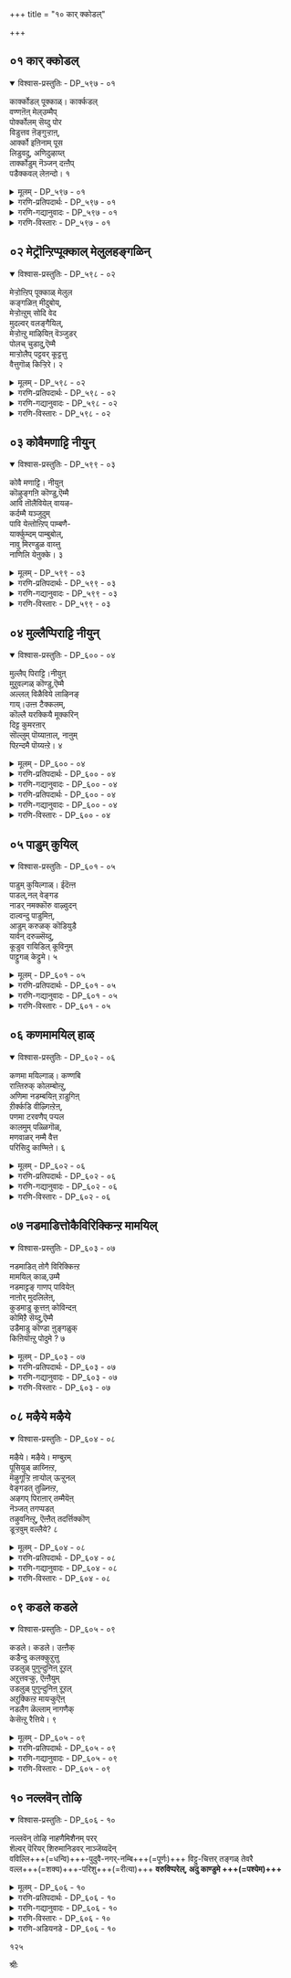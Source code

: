 +++
title = "१० कार् क्कोडल्"

+++


## ०१ कार् क्कोडल्

<details open><summary>विश्वास-प्रस्तुतिः - DP_५९७ - ०१</summary>

कार्क्कोडल् पूक्काळ्। कार्क्कडल्  
वण्णऩॆऩ् मेल्उम्मैप्  
पोर्क्कोलम् सॆय्दु पोर  
विडुत्तव ऩॆङ्गुऱ्ऱाऩ्,  
आर्क्को इऩिनाम् पूस  
लिडुवदु, अणिदुऴाय्त्  
तार्क्कोडुम् नॆञ्जन् दऩ्ऩैप्  
पडैक्कवल् लेऩन्दो। १
</details>

<details><summary>मूलम् - DP_५९७ - ०१</summary>

कार्क्कोडल् पूक्काळ्। कार्क्कडल्  
वण्णऩॆऩ् मेल्उम्मैप्  
पोर्क्कोलम् सॆय्दु पोर  
विडुत्तव ऩॆङ्गुऱ्ऱाऩ्,  
आर्क्को इऩिनाम् पूस  
लिडुवदु, अणिदुऴाय्त्  
तार्क्कोडुम् नॆञ्जन् दऩ्ऩैप्  
पडैक्कवल् लेऩन्दो। १
</details>

<details><summary>गरणि-प्रतिपदार्थः - DP_५९७ - ०१</summary>

कार्=करिय, कोडल् पूक्काळ्=कार्तीक पुष्पगळे, उम्मै=निम्मन्नु, पोर्=युद्धद, कोळम् शॆय्दु=अलङ्कार माडि, ऎम् मेल्=नन्न मेलॆ, पोर=होराडलु, विडुत्तवन्=बिट्टवनु, कार्=मळॆगालद, कडल्=कडलिन, वण्णन्=बण्णदवनु, ऎङ्गुट्रान्=ऎल्लिद्दानॆ? इनि=इन्नु, नाम्=नानु, आर् क्कू=यारल्लि, ओलि=गद्दल माडि, पूशल् इडुवदु=मॊरॆयिडुवुदु अणि=सुन्दरवाद, तुऴाय्=तुलसिय, तार् क्कू=मॊलॆगागि, ओडुम्=ओडुव, नॆञ्जम् तन्नै=मनस्सन्नु, पडैक्क=पडॆय, वल्लेन्=बल्लवळागिद्देनॆ, अन्दो=अय्यो.
</details>

<details><summary>गरणि-गद्यानुवादः - DP_५९७ - ०१</summary>

करिय कार्तीक पुष्पगळे, निम्मन्नु होराडलु अलङ्करिसि, नन्न मेलॆ होराडलॆन्दु बिट्टवनाद कडलवण्णनु ऎल्लिद्दानॆ? इन्नु नानु यारल्लि गद्दल माडि मॊरॆयिडुवुदु? सुन्दरवाद तुलसीहारक्कागि ओडुव मनस्सन्नु पडॆदवळागिरुवॆनल्ला, अय्यो\!\(१\)
</details>

<details><summary>गरणि-विस्तारः - DP_५९७ - ०१</summary>

गोदादेवि हेळुत्ताळॆ- कार्तीकपुष्पगळे, निम्मदु ऎष्टु सुन्दरवाद अलङ्कार\! निम्मन्नु नोडिद कूडले भगवन्तन नॆनपु बरुत्तदॆ. अवन दिव्यदेहकान्तियन्नू, विस्मयकारक सामर्थ्यवन्नू नीवु नॆनपु माडुत्तीरि. तन्न बण्णवन्नेनिमगॆ कॊट्टु, इष्टु सुन्दरवागि निम्मन्नु शृङ्गरिसि नन्न बळिगॆ अवनु कळुहिसिकॊट्टिरुव उद्देशवादरू एनिरबहुदु? नीवु ननगॆ ऎदुरुपक्षवागि निल्लबेकॆन्दू, नन्न मनस्सन्नु कलकबेकॆन्दू, नन्न सङ्कटवन्नु हॆच्चिसबेकॆन्दू अवनु हीगॆ माडिरबहुदल्लवे? नन्न मनस्सादरो भगवन्तनु धरिसिरुव दिव्यतुलसीहारक्कागि कातरगॊण्डिदॆ. अदक्कागिये मनस्सु अदे ध्यानदल्लिदॆ. अत्त कडॆये ओडुत्तदॆयल्ला\! अदरल्लिये नॆट्टुहोगिदॆयल्ल\! बेरॆ कडॆगॆ अदन्नु तिरुगिसुवुदक्कॆ आगुवुदिल्लवल्ल\! नानु यारन्नु नॆच्चिकॊण्डिद्देनो, यार आदराश्रयवन्नु कोरि अदक्कागि तवकपडुत्तिद्देनो, अवने नन्न मेलॆ हगॆतन तोरिसलु मॊदलु माडिदरॆ, नन्न गोळाटवन्नु बेरॆ यराल्लि हेळिकॊळ्ळलि? ऎल्लिगॆ होगि यार बळि मॊरॆयिडलि? यारु ई दुर्गतियिन्द नन्नन्नु पारुमाडुववरु?

११४

गोदादेवि भगवन्तनिगागि कॊरगुत्तिरुव विरहि. मळॆगालदल्लि यथेच्छवागि काणिसिकॊळ्ळुव कार्तीकपुष्पगळु अवळ कॊरगन्नु हॆच्चिसुत्तवॆ. उम्मळिसिद सङ्कटदिन्द, अवुगळन्ने सम्बोधिसि हेळुत्ताळॆ.

ऎल्लरिगू ऎल्ल कालक्कू ऎल्ल विषयगळल्लू भगवन्तने सदाश्रय. अवने प्रापक. अवने रक्षक. अवनल्लिये दृढवागि मनस्सन्नु नॆलॆगॊळिसि, अवनन्ने शरणुहोगबेकु.
</details>

## ०२ मेट्रॊन्ऱिप्पूक्काल् मेलुलहङ्गळिन्

<details open><summary>विश्वास-प्रस्तुतिः - DP_५९८ - ०२</summary>

मेऱ्ऱोऩ्ऱिप् पूक्काळ् मेलुल  
कङ्गळिऩ् मीदुबोय्,  
मेऱ्ऱोऩ्ऱुम् सोदि वेद  
मुदल्वर् वलङ्गैयिल्,  
मेऱ्ऱोऩ्ऱु माऴियिऩ् वॆञ्जुडर्  
पोलच् चुडादु,ऎम्मै  
माऱ्ऱोलैप् पट्टवर् कूट्टत्तु  
वैत्तुगॊळ् किऱ्ऱिरे। २
</details>

<details><summary>मूलम् - DP_५९८ - ०२</summary>

मेऱ्ऱोऩ्ऱिप् पूक्काळ् मेलुल  
कङ्गळिऩ् मीदुबोय्,  
मेऱ्ऱोऩ्ऱुम् सोदि वेद  
मुदल्वर् वलङ्गैयिल्,  
मेऱ्ऱोऩ्ऱु माऴियिऩ् वॆञ्जुडर्  
पोलच् चुडादु,ऎम्मै  
माऱ्ऱोलैप् पट्टवर् कूट्टत्तु  
वैत्तुगॊळ् किऱ्ऱिरे। २
</details>

<details><summary>गरणि-प्रतिपदार्थः - DP_५९८ - ०२</summary>

मेल्=मेलॆ, तोन्ऱि=काणिसुत्तिरुव\(बॆळॆदिरुव\), पूक्काळ्=हूगळे, मेल् उलहङ्गळिन्=मेलण लोकगळिगिन्तलू, मीदु=मेलक्कॆ, पोय्=होगि, मेल्=मेलॆ, तोन्ऱुम्=काणिसुव, शोदि=ज्यीतिस्वरूपनाद, वेदमुदल् वर्=वेदक्कॆ मूल कारणनाद, परमपुरुषन, वलङ्गैयिन्=बलगैय, मेल्=मेलुगडॆ, तोन्ऱुम्=तोरुव, आऴियिन्=चक्रायुधद, वॆम्=तीक्ष्णवाद, शुडर्=ज्वालॆ, पोल्=हागॆ, शुडादु=सुडुवुदिल्ल, ऎम्मै=नन्नन्नु, माट्रु=मार्पिन, ओलै=पुस्तकदल्लि, पट्टवर्=बरॆयल्पट्टवर, कूटत्तु=कूटदल्लि, वैत्तुक्कॊळ् हिट्रिरे=सेरिसिकॊळ्ळबल्लिरो?
</details>

<details><summary>गरणि-गद्यानुवादः - DP_५९८ - ०२</summary>

मेलॆ काणिसुत्तिरुव\(बॆळॆदिरुव\)हूगळे, मेलण लोकगळिगिन्तलू मेलक्कॆ होगि, मेलॆ काणिसुव ज्योतिस्वरूपनाद वेदक्कॆ मूलकारणनाद परमपुरुषन बलगै मेलॆतोरुव चक्रायुधद तीक्ष्णवाद ज्वालॆय हागॆ सुडुवुदिल्ल. नन्नन्नु मार्पिन पुस्तकदल्लि बरॆयल्पट्टवर कूटदल्लि सेरिसिकॊळ्ळबल्लिरो?\(२\)
</details>

<details><summary>गरणि-विस्तारः - DP_५९८ - ०२</summary>

तिरुमालिरुञ्जोलै पर्वतदल्लि कार्तीकपुष्पगळु ऎल्लॆल्लू बॆळॆदु हरडिकॊण्डिवॆ. अवु बॆट्टद तुदियल्लू, शिखरदल्लू बॆळॆदिवॆ. भगवन्तन सन्निधियन्नु सेरलु, भगवन्तन सेवॆ माडलु योग्यवागिवॆ. आद्दरिन्द, गोदादेवि आ हूगळन्नु कुरितु हेळुत्ताळॆ- अवन्ने मेलॆ काणिसुत्तिरुव\(बॆळॆदिरुव\)हूगळे”ऎन्दु अवळु सम्बोधिसुवुदु.

आ हूगळिगॆ गोदादेवि बहळ श्रेष्ठवाद कॆलसवॊन्दन्नु कॊडुत्तिद्दाळॆ. अवु ईग मेलण ऎल्ल लोकगळन्नू दाटि होगबेकु. अदक्किन्तलू मेलॆ परमपदविदॆ. अल्लि ज्योतिस्वरूपनागि, वेदगळिगॆल्ला मूलवस्तुवागि परमपुरुषनिद्दानॆ. अवन बलगैयल्लि तीक्ष्णवाद बॆङ्किय किडिगळन्नु कारुव ज्योतिर्मयवाद चक्रायुधविदॆ. आदरॆ, आ परमपददल्लि ऎल्ल रीतियल्लियू तम्पागि हितवागि आनन्दमयवागिदॆ. परमपददल्लि जनन

११५

मरणगळ पुनरावर्तियन्नु दाटिरुववर हॆसरुगळन्नु गुरुतिसिरुव पुस्तकविदॆ. यार हॆसरु अदरल्लि बरॆयलागुवुदो अवरु नित्यमुक्तर कूटवन्नु सेरिकॊळ्ळुत्तारॆ. गोदादेवि हूगळन्नु केळिकॊळ्ळुत्ताळॆ. “नन्नन्नू नित्यमुक्तर कूटदल्लि सेरिसिकॊळ्ळुवन्तॆ माडबल्लिरा?

इदुवरॆगॆ गोदादेवि बेडिकॊळ्ळुत्तिद्दद्दु-“स्वामियन्नु नन्न बळिगॆ बरहेळु”, “स्वामिगॆ नन्न मनोगतवन्नु तिळिसु”, “स्वामिगॆ ननगागिरुव दैहिक मत्तु मानसिक अनानुकूलगळन्नु तिळिसु”, “स्वामिगॆ नन्न सङ्कटवन्नु तिळिसु”, ऎन्दु मुन्तागि. भगवन्त बरलिल्ल. अवनु कनसिनल्लि तन्न बळिगॆ बन्दु तन्नन्नु मदुवॆयादद्दु मात्रवे. अवळ मिक्क बेडिकॆगळॆल्ल एनादवो\! गोदादेविय व्यथॆ कडमॆयागलिल्ल. कडॆगॆ, बेसरगॊण्डु अवळु ईग हेळुत्ताळॆ- भगवन्त नन्न सङ्कटवन्नु होगलाडिसुवनो काणॆ. हूगळे ननगॆ पुनर्जन्मविल्लदन्तागि, परमपददल्लि नानु नित्यमुक्तर कूटदल्लि सेरुवन्तादरॆ साकु. इष्टु कॆलसवन्नादरू माडबल्लिरा?
</details>

## ०३ कोवैमणाट्टि नीयुन्

<details open><summary>विश्वास-प्रस्तुतिः - DP_५९९ - ०३</summary>

कोवै मणाट्टि। नीयुऩ्  
कॊऴुङ्गऩि कॊण्डु,ऎम्मै  
आवि तॊलैवियेल् वायऴ-  
कर्दम्मै यञ्जुदुम्  
पावि येऩ्तोऩ्ऱिप् पाम्बणै-  
यार्क्कुम्दम् पाम्बुबोल्,  
नावु मिरण्डुळ वाय्त्तु  
नाणिलि येऩुक्के। ३
</details>

<details><summary>मूलम् - DP_५९९ - ०३</summary>

कोवै मणाट्टि। नीयुऩ्  
कॊऴुङ्गऩि कॊण्डु,ऎम्मै  
आवि तॊलैवियेल् वायऴ-  
कर्दम्मै यञ्जुदुम्  
पावि येऩ्तोऩ्ऱिप् पाम्बणै-  
यार्क्कुम्दम् पाम्बुबोल्,  
नावु मिरण्डुळ वाय्त्तु  
नाणिलि येऩुक्के। ३
</details>

<details><summary>गरणि-प्रतिपदार्थः - DP_५९९ - ०३</summary>

कोवै=तॊण्डे बळ्ळिये, मणाट्टि=अम्मा, नी=नीनु, उन्=निन्न,कॊऱु=बलित\(रसभरितवाद\) कनि=हण्णन्नु, कॊण्डु=पडॆदु, ऎम्मै=नन्न, आवि=प्राणवन्नु, तॊलैवियेल्= तॊलगिसबेड, वाय्=\(आकर्षकवाद\)अधरवन्नुळ्ळ, अऴहर् तम्मै=स्वामि अऴहर्,\(सुन्दरबाहुस्वामि\) विषयदल्लि, अञ्जुदुम्=अञ्जुत्तेनॆ, पावियेन्=पापियाद नानु, तोण्ऱि=हुट्टिद बळिक, पाम्बु=शेषनन्नु, अणैयार् क्कू=हासुगॆयागि उळ्ळवरिगॆ, तम्=तम्म, पाम्बुपोल्=हाविन हागॆये, नावुम्=नालगॆगळु, इरण्डु=ऎरडु, उळ आय् त्तु=उण्टागिदॆ, नाणिलियेनुक्के=लज्जॆयिल्लदवळाद नन्न विषयदल्लिये, हागॆ.
</details>

<details><summary>गरणि-गद्यानुवादः - DP_५९९ - ०३</summary>

तॊण्डे बळ्ळिये, अम्मा, नीनु निन्न बलित\(रसभरितवाद\) हण्णन्नु पडॆदु\(धरिसि\), नन्न प्राणवन्नु तॊलगिसबेड. \(आकर्षकवाद\) अधरवन्नुळ्ळ स्वामि अऴहर् विषयदल्लि अञ्जुत्तेनॆ. पापियाद नानु हुट्टिद बळिक, शेषनन्नु हासुगॆयागि उळ्ळवरिगॆ तम्म हाविन हागॆये नालिगॆगळु ऎरडु उण्टागिवॆ. लज्जॆयिल्लदवळाद नन्न विषयदल्लिये हागॆ.\(३\)
</details>

<details><summary>गरणि-विस्तारः - DP_५९९ - ०३</summary>

११६

तिरुमालिरुञ्जोळै बॆट्टद मेलॆ तॊण्डॆ हण्णिन बळ्ळियॊन्दु गोदादेविय कण्णिगॆ बीळुत्तदॆ. अदर तुम्ब तॊण्डॆहण्णुगळु जिगियुत्तिदॆ. तॊण्डॆय हण्णु स्वामि सुन्दरन आकर्षकवाद चॆन्दुटिय नॆनपन्नु तरुत्तदॆ. अवळ मनस्सु नोयुत्तदॆ. भगवन्तन चॆन्दुटियन्नु सवियुव भाग्य तनगॆ ऒदगि बरलिल्लवल्ला ऎनिसुत्तदॆ. कूडले, आ तॊण्डॆ बळ्ळियन्नु कुरितु हेळुत्ताळॆ-”निन्न रसतुम्बिरुव बलित हण्णुगळन्नु नन्न कण्ण मुन्दॆ प्रदर्शन माडुत्ता नन्न जीववन्नु हिण्डबेड. स्वामि सुन्दरनल्लि ननगॆ अञ्जिकॆ बन्दिदॆ. अवनल्लिद्द नम्बिकॆ कडमॆयागिदॆ. अवनु अनादिकालदिन्दलू सत्यपराक्रम. अवनिगॆ ऒन्दुमातु, ऒन्दु बाण”ऎम्बुदित्तु. ई सद्गुणद बगॆगॆ याव अनुमानक्कू ऎडॆयिरलिल्ल. आदरॆ, पापिष्ठळाद नानु हुट्टिद बळिकॆ, स्वामियु तन्न “ऒन्दु नालगॆ, ऒन्दु मातु”ऎम्बुदन्ने मरॆतुबिट्ट हागिदॆ. भगवन्तनु शेषनन्नु तन्न हासुगॆयागि माडिकॊण्डिद्दानल्लवे? आ शेषनिगॆ ऎरडु नालगॆगळिवॆ. अवन निकट सम्बन्धदिन्द भगवन्तनू ईग ऎरडु नालगॆयवनागिद्दानॆ. अवनु हेळुवुदॊन्दारॆ, माडुवुदु मत्तॊन्दु. अदक्कॆ उदाहरणॆ नाने. नन्न विषयदल्ले अवनु हागॆ नडॆदुकॊण्डिद्दानॆ. कॊट्ट वचनवन्नु अवनु पालिसलिल्ल.

नन्न ईगिन परिस्थितियन्नु हेळुत्तेनॆ- याव ऎळॆ वयस्सिन कन्यॆयादरू “ननगॆ इन्थवने गण्डनागबेकु”, ऎन्दु हेळिकॊण्डद्दु ऎल्लियादरू उण्टे? “नन्न गण्डनागुववनिगॆ नन्न ई मातुगळन्नु तिळिसु, नन्न मनस्सन्नु तिळिसु, नन्न सङ्कटवन्नु तिळिसु, नन्न प्रेमवन्नु विवरिसु” ऎन्दु हेळिकळुहिसिद्दु उण्टे? नानादरो, ननगॆ यावयाव रीतियल्लि विरहद अनुभवगळादवु, अनुरागद कातरगळु हेगॆ हेगॆ मनस्सन्नु हिण्डिदवु, ऎन्दु मॊदलागि प्रकृतियल्लि कण्डुबरुव ऒन्दॊन्दु सुन्दरवाद वस्तुविनल्लू हेळिकॊण्डॆ. भगवन्तने ननगॆ पतियागबेकॆन्दु पट्टुहिडिदॆ. अवन नॆनपन्नु तरुव वस्तुगळन्नॆल्ला कण्डु करुबिदॆ. मननॊन्दॆ. गोळाडिदॆ. भगवन्तने ननगॆ अभय नीडिद्द. ईगेनागिदॆ कण्डिरा? नानु लज्जॆयिल्लदवळागि उळियबेकायितल्ल\! नन्न दुरदृष्टवन्नु एनॆन्नोण\!
</details>

## ०४ मुल्लैप्पिराट्टि नीयुन्

<details open><summary>विश्वास-प्रस्तुतिः - DP_६०० - ०४</summary>

मुल्लैप् पिराट्टि।नीयुऩ्  
मुऱुवल्गळ् कॊण्डु,ऎम्मै  
अल्लल् विळैविये लाऴिनङ्  
गाय्।उऩ्ऩ टैक्कलम्,  
कॊल्लै यरक्कियै मूक्करिन्  
दिट्ट कुमरऩार्  
सॊल्लुम् पॊय्याऩाल्, नाऩुम्  
पिऱन्दमै पॊय्यऩ्ऱे। ४
</details>

<details><summary>मूलम् - DP_६०० - ०४</summary>

मुल्लैप् पिराट्टि।नीयुऩ्  
मुऱुवल्गळ् कॊण्डु,ऎम्मै  
अल्लल् विळैविये लाऴिनङ्  
गाय्।उऩ्ऩ टैक्कलम्,  
कॊल्लै यरक्कियै मूक्करिन्  
दिट्ट कुमरऩार्  
सॊल्लुम् पॊय्याऩाल्, नाऩुम्  
पिऱन्दमै पॊय्यऩ्ऱे। ४
</details>

<details><summary>गरणि-प्रतिपदार्थः - DP_६०० - ०४</summary>

मुल्लैप्पिराट्टि=तायि मल्लिगॆये, नी=नीनु, उन्=निन्न, मुऱुवल् हाळ्=मन्दहासवन्नु, कॊण्डु=प्रकटपडिसि, ऎम्मै=नन्नन्नु, अल्लल्=सङ्कटदल्लि
</details>

<details><summary>गरणि-गद्यानुवादः - DP_६०० - ०४</summary>

११७
</details>

<details><summary>गरणि-प्रतिपदार्थः - DP_६०० - ०४</summary>

विळैवियेल्=बीळिसबेड, आऴि=गम्भीरवाद\(गुणवन्नुळ्ळ\), नङ्गाय्=सद्गुणपूर्णळे, उन्नै=निनगॆ, अडैक्कलम्=शरणागिद्देनॆ, कॊल्लै=दुष्टळाद, अरक्कियै=रक्कसिय, मूक्कू=मूगन्नु, अरिन्दिट्ट=कत्तरिसि हाकिद, कुमरनार्=राजकुमारन, शॊल्लुम्=मातू सह, पॊय्=सुळ्ळु, आनाल्=आदरॆ, नानुम्=नानू सह, पिऱन्दमै=हुट्टिरुवुदु, पॊय्=सुळ्ळु, अन्ऱे=अल्लवे?
</details>

<details><summary>गरणि-गद्यानुवादः - DP_६०० - ०४</summary>

तायि, मल्लिगॆये नीनु निन्न मन्दहासवन्नु प्रकटपडिसि नन्नन्नु सङ्कटदल्लि बीळिसबेड. गम्भीरवन्नुळ्ळ सद्गुणपूर्णळे, निनगॆ शरणागिद्देनॆ. दुष्टराक्षसिय मूगन्नु तुण्डरिसिद राजकुमारन मातू सह सुळ्ळादरॆ, नानु हुट्टिरुवुदू सुळ्ळल्लवे?\(४\)
</details>

<details><summary>गरणि-विस्तारः - DP_६०० - ०४</summary>

हिन्दिन पाशुरदल्लि तॊण्डॆबळ्ळियू तॊण्डॆ हण्णू गोदादेविगॆ भगवन्तन सुन्दरवाद तुटिगळन्नु नॆनपिगॆ तन्दवु. अवळन्नु सङ्कटक्कॆ ईडु माडिदवु. ईग, मल्लिगॆ बळ्ळियू मल्लिगॆ मॊग्गू आ कॆलस माडुत्तिवॆ.

तिरुमालिरुञ्जोलै बॆट्टदल्लि गोदादेवि मल्लिगॆ बळ्ळियन्नु कण्डळु. अदरल्लि सुन्दरवाद दुण्डुमॊग्गुगळु हेरळवागिबिट्टिद्दवु. मॊग्गुगळु अरळुवुदन्नु नोडिदाग, भगवन्तन दिव्याकर्षकवाद मन्दहासवन्नु अवु अवळ नॆनपिगॆ तन्दवु. मननॊन्दळु. आद्दरिन्द, मल्लिगॆबळ्ळियन्ने कुरितु अवळु हेळुत्ताळॆ- मल्लिगॆ बळ्ळिये, नीनु निन्न मॊग्गुगळन्नु अरळिसुव क्रियॆयिन्द, ऎन्दरॆ अवुगळ मन्दहासदिन्द नन्नन्नु कडुदुःखक्कॆ ईडुमाडबेड. नीनु गम्भीरस्वभावदवळु. सद्गुणपूर्णळु. भगवन्तन ऒन्दु रूपवे नीनु. निनगॆ नानु शरणुबन्दिद्देनॆ. नन्नन्नु कैबिडबेड. कापाडु.

हिन्दॆ, भगवन्तनु रामावतारवन्नु तळॆदाग, तानु आडिद मातिगॆ तप्पदॆ, सत्यवन्ने तन्न पराक्रमवॆन्दु, नडॆदु तोरिसिद. “यारे आगलि, अवनु नन्न कडुशत्रुवे आगिद्दरू सह, अवनु नन्न बळिगॆ बन्दु “शरणागिद्देनॆ, कापाडु”ऎन्दरॆ साकु; अवनन्नु रक्षिसुत्तेनॆ”ऎन्दु मातुकॊट्टिद्द. हागॆये तप्पदॆ नडॆदुकॊण्ड. मोसमाडलु बन्द दुष्टराक्षसि शूर्पनखियन्नू सह अवनु कॊल्ललिल्ल. अवळ मूगन्नु कॊय्दु, ओडिसिबिट्ट. अन्थ करुणाळुवाद सत्यसन्धनाद स्वामि अवनु\! अवने सुळ्ळाडिदरॆ हेगॆ? नानु हुट्टिरुवुदु ऎष्टु निजवो, अष्टे निज ननगॆ भगवन्त अभयप्रदान माडिरुवुदू. अवन मातु ईग सुळ्ळादरॆ नानु हुट्टिरुवुदू सुळ्ळु अल्लवे? ऎरडू असङ्गतवल्लवे?

११८
</details>

## ०५ पाडुम् कुयिल्

<details open><summary>विश्वास-प्रस्तुतिः - DP_६०१ - ०५</summary>

पाडुम् कुयिल्गाळ्। ईदॆऩ्ऩ  
पाडल्,नल् वेङ्गड  
नाडर् नमक्कॊरु वाऴ्वुदन्  
दाल्वन्दु पाडुमिऩ्,  
आडुम् करुळक् कॊडियुडै  
यार्वन् दरुळ्सॆय्दु,  
कूडुव रायिडिल् कूविनुम्  
पाट्टुगळ् केट्टुमे। ५
</details>

<details><summary>मूलम् - DP_६०१ - ०५</summary>

पाडुम् कुयिल्गाळ्। ईदॆऩ्ऩ  
पाडल्,नल् वेङ्गड  
नाडर् नमक्कॊरु वाऴ्वुदन्  
दाल्वन्दु पाडुमिऩ्,  
आडुम् करुळक् कॊडियुडै  
यार्वन् दरुळ्सॆय्दु,  
कूडुव रायिडिल् कूविनुम्  
पाट्टुगळ् केट्टुमे। ५
</details>

<details><summary>गरणि-प्रतिपदार्थः - DP_६०१ - ०५</summary>

पाडुम्=हाडुव, कुयिल् हाळ्=कोगिलॆगळे, ईदु=ई निम्म कूगु, ऎन्न=याव रीतिय, पाडल्=हाडु, नल्=सुन्दरवाद\(ऒळ्ळॆयवनाद\) वेङ्गडम्=तिरुमलॆय, नाडर्=नाथनु, नमक्कू=नमगॆ\(ननगॆ\), ऒरु=ऒन्दु, वाऴ् वु=बाळ्वॆयन्नु, तन्दाल्=करुणिसिदरॆ, वन्दु=\(नीवु\)बन्दु, पाडुमिन्=हाडिरि, आडुम्=अलुगाडुत्तिरुव, करुळन्=गरुडन, कॊडि=ध्वजवन्नु, उडैयार्=उळ्ळवरु\(स्वामियु\)वन्दु=बन्दु, अरुळ् शॆय्दु=कृपॆतोरि, कूडुवर्=\(नन्नॊडनॆ\)कूडिकॊळ्ळुवनु, आयिडिल्=आदरॆ, कूवि=कूगि, नुम्=निम्म, पाट्टुक्कळ्=हाडुगळन्नु, केट्टुमे=केळिसिरि.
</details>

<details><summary>गरणि-गद्यानुवादः - DP_६०१ - ०५</summary>

हाडुव कोगिलॆगळे, ई निम्म कूगु ऎन्थ हाडु? सुन्दरनाद\(ऒळ्ळॆयवनाद\) तिरुमलॆय नाथनु ननगॆ ऒन्दु बाळ्वॆयन्नु करुणिसिदरॆ नीवु बन्दु हाडिरि. चलिसुत्तिरुव गरुडन ध्वजवन्नुळ्ळ\(भगवन्तनु\) बन्दु, कृपॆतोरि, नन्नॊडनॆ कलॆतुकॊळ्ळुवुदादरॆ, कूगि निम्म हाडुगळन्नु श्रुतपडिसि.\(५\)
</details>

<details><summary>गरणि-विस्तारः - DP_६०१ - ०५</summary>

तिरुमालिरुञ्जोलै बॆट्टदल्लि कोगिलॆगळु हाडुत्तिरुवुदु गोदादेविय किविगॆ बीळुत्तदॆ. अवळु विरहि. विरहिगॆ कोगिलॆय इनिदाद हाडु सहिसदु. अदु अवळिगॆ हाडु अल्लवे अल्ल;असह्यवाद, कठोरवाद कूगु. ऎल्लियवरॆगॆ हीगॆ? सुन्दरनू सकलसद्गुणसम्पूर्णनू आद तिरुमलॆय ऒडॆयनॆनिसिद भगवम्तनुबन्दु, अवळ कन्दिकुन्दि होगुत्तिरुव बाळिगॆ ऒन्दु उत्तेजनवन्नु कॊट्टु, अदन्नु उज्जीवनगॊळिसिदरॆ, आग अवळिगॆ नॆम्मदियुण्टागुत्तदॆ. आग कोगिलॆ हाडिदरॆ, अदु अवळिगॆ हर्षवन्नु तरुव हाडागुत्तदॆ. आदरॆ, भगवन्तनु बरुवुदन्नु हेगॆ तिळिदुकॊळ्ळुवुदु हेगॆ? ऎन्दरॆ, भगवन्तनिगॆ गरुडध्वजविदॆयल्ला\! ऎल्लॆक्कि गरुडध्वज पटपट हॊडॆदुकॊळ्ळुत्ता आडुत्तिरुत्तदॆयो, अल्लि भगवन्तनिद्दानॆ, अवनु बरुत्तिद्दानॆ ऎन्दु तिळियबेकु. गोदादेवि हेळुत्ताळॆ- भगवन्तनु नन्नल्लि कृपॆतोरि, बन्दु नन्नॊडनॆ कलॆतुकॊळ्ळुवुदादरॆ, आग नन्न मत्तु निम्म हर्षवन्नु व्यक्तपडिसुवुदक्कागि, नीवु निम्म मनसार हाडिरि. निम्म इञ्चरवन्नु ननगू मत्तु ऎल्लरिगू श्रुतपडिसिरि.
</details>

## ०६ कणमामयिल् हाळ्

<details open><summary>विश्वास-प्रस्तुतिः - DP_६०२ - ०६</summary>

कणमा मयिल्गाळ्। कण्णबि  
राऩ्तिरुक् कोलम्बोऩ्ऱु,  
अणिमा नडम्बयिऩ् ऱाडुगिऩ्  
ऱीर्क्कडि वीऴ्गिऩ्ऱेऩ्,  
पणमा टरवणैप् पऱ्पल  
कालमुम् पळ्ळिगॊळ्,  
मणवाळर् नम्मै वैत्त  
परिसिदु काण्मिऩे। ६
</details>

<details><summary>मूलम् - DP_६०२ - ०६</summary>

कणमा मयिल्गाळ्। कण्णबि  
राऩ्तिरुक् कोलम्बोऩ्ऱु,  
अणिमा नडम्बयिऩ् ऱाडुगिऩ्  
ऱीर्क्कडि वीऴ्गिऩ्ऱेऩ्,  
पणमा टरवणैप् पऱ्पल  
कालमुम् पळ्ळिगॊळ्,  
मणवाळर् नम्मै वैत्त  
परिसिदु काण्मिऩे। ६
</details>

<details><summary>गरणि-प्रतिपदार्थः - DP_६०२ - ०६</summary>

कणम्=गुम्पुगुम्पागिरुव, मा=सॊबगिन, मयिल् हाळ्=नविलुगळे, कण्णपिरान्=कृष्णपरमात्मन, तिरु=दिव्यवाद, कोलम्=सौन्दर्य मत्तु अलङ्कारक्कॆ, पोन्ऱु=तक्कन्थ, अणि=अन्दवाद, मा=श्रेष्ठवाद, नडम्=नाट्यवन्नु, पयिन्ऱु=अभ्यासमाडि\(पळगि\), आडुहिन्ऱेर् क्कू=आडुत्तिरुव निम्म\(निमगॆ\),अडि=कालिगॆ, वीऴ् हिऱेन्=नमस्करिसुत्तेनॆ, पणम्=हॆडॆयन्नु, आडु=आडिसुव, अरवु=सर्पद, अणै=हासुगॆय मेलॆ, पऱ् पलकालमुम्=ऎल्ल कालदल्लू\(अवकाशविरुवागलॆल्ला\), पळ्ळिकॊळ्=पवडिसुव, मणवाळर्=सुन्दरबाहुस्वामियु, नम्मै=नन्नन्नु, वैत्त=इट्टिरुव, परिशु=रीतियाद, इदु=इदन्नु, काण्मिन्=काणिरि\(प्रत्यक्षवागि नोडिरि\)
</details>

<details><summary>गरणि-गद्यानुवादः - DP_६०२ - ०६</summary>

गुम्पुगुम्पागिरुव सॊबगिन नविलुगळे, कृष्णपरमात्मन दिव्यवाद सौन्दर्य मत्तु अलङ्कारक्कॆ तक्कन्थ अन्दवाद उत्कृष्टवाद नाट्यवन्नु अभ्यसिसि आडुत्तिरुव निम्म कालिगॆ नमस्करिसुत्तेनॆ. हॆडॆ आडिसुव सर्पद हासुगॆय मेलॆ अवकाशविरुवागलॆल्ल\(बहुकाल\) पवडिसुव सुन्दरबाहुस्वामियु नन्नन्नु इट्टिरुव रीतियाद इदन्नु नोडिरि.\(६\)
</details>

<details><summary>गरणि-विस्तारः - DP_६०२ - ०६</summary>

गोदादेवि सुन्दरवाद सोगॆ नविलुगळन्नु नोडुत्ताळॆ. अवु गुम्पुकट्टिकॊण्डु गरिगळन्नु कॆदरिकॊण्डु, आनन्ददिन्द नर्तिसुत्तिवॆ. अवुगळ नोट अवळिगॆ श्रीकृष्णन नॆनपु तरुत्तदॆ. कृष्णन तलॆयमेलॆ आकर्षकवाद बण्णगळ नविलुकण्णिरुव नविलुगरिय अलङ्कारविरुत्तदॆ. नविलुगळु तम्म गरिगळन्नु बिच्चिदरॆ अवळिगॆ कण्तुम्ब काणिसुवुदु अन्थ नविलुकण्णुगळे. अल्लदॆ, नविलुगळु नर्तिसुत्तिवॆ. अवुगळ नर्तन कृष्णन दिव्यवाद नर्तनवन्नु नॆनपिगॆ तरुत्तदॆ. आ नविलुगळेनु कृष्णन प्रतीकवो, प्रतिनिधियो, साक्षियो? कूडले तन्न सङ्कटद परिस्थितियन्नु अवुगळल्लि अरिकॆ माडिकॊळ्ळुत्ताळॆ-” भगवन्तनु नन्नन्नु इट्टिरुव ई स्थितियन्नु नोडि”ऎन्नुत्ताळॆ. भगवन्तनन्नु “मणवाळर्” ऎन्दु करॆयुत्ताळॆ. ऎन्दरॆ अदु “अऴहिय मणवाळर्” अथवा सुन्दरबाहुस्वामि”ऎन्दागुत्तदॆ. स्वामियादरो सुखवागि आदिशेषन सुप्पत्तिगॆय मेलॆ अवकाश दॊरॆतागलॆल्ल ऎष्टु कालबेकॆन्दरॆ अष्टुकाल पवडिसतक्कवनु. अवन सौन्दर्यक्कॆ याव कॊरतॆयू इल्ल. अवळिगादरो, अवन चिन्तनॆयिन्द, अवन विरहदिन्द निद्दॆयू इल्ल इद्द सौन्दर्यवू होयितु. सङ्कटवन्नु अनुभविसुवुदे आगि कुडुनॊन्दिद्दाळॆ. ईग नविलुगळु अवळ स्थितियन्नुकण्डुमाडबेकाद्देनु? अवळ कष्टवन्नु बगॆहरिसलु यावुदादरू मार्गवन्नु हुडुकबेकॆ ऎन्तलो नविलुगळु नेरवागि भगवन्तनल्लिअवु कण्ड शोचनीयवाद स्थितियन्नु अरिकॆमाडबेकु ऎन्तलो, हेगो? अवुगळ कुणितवन्नु निल्लिसबेकु ऎन्तलो? 

१२०
</details>

## ०७ नडमाडित्तोकैविरिक्किन्ऱ मामयिल्

<details open><summary>विश्वास-प्रस्तुतिः - DP_६०३ - ०७</summary>

नडमाडित् तोगै विरिक्किऩ्ऱ  
मामयिल् काळ्,उम्मै  
नडमाट्टङ् गाणप् पावियेऩ्  
नाऩोर् मुदलिलेऩ्,  
कुडमाडु कूत्तऩ् कोविन्दऩ्  
कोमिऱै सॆय्दु,ऎम्मै  
उडैमाडु कॊण्डा ऩुङ्गळुक्  
किऩियॊऩ्ऱु पोदुमे ? ७
</details>

<details><summary>मूलम् - DP_६०३ - ०७</summary>

नडमाडित् तोगै विरिक्किऩ्ऱ  
मामयिल् काळ्,उम्मै  
नडमाट्टङ् गाणप् पावियेऩ्  
नाऩोर् मुदलिलेऩ्,  
कुडमाडु कूत्तऩ् कोविन्दऩ्  
कोमिऱै सॆय्दु,ऎम्मै  
उडैमाडु कॊण्डा ऩुङ्गळुक्  
किऩियॊऩ्ऱु पोदुमे ? ७
</details>

<details><summary>गरणि-प्रतिपदार्थः - DP_६०३ - ०७</summary>

नडम्=नृत्यवन्नु, आडि=आडिकॊण्डु, तोकै=बालवन्नु\(गरिगळन्नु\), विरिक्किन्ऱ=बिच्चुत्तिरुव, मा=सुन्दरवाद, मयिल् हाळ्=नविलुगळे, उम्मै=निम्म, नडमाट्टम्=कुणिदाटवन्नु, काण=नोडि आनन्दिसुवुदक्कॆ, पावियेन्=पापियागिद्देनॆ, नान्=नानु,ओर्=ऒब्ब, मुदल्=श्रेष्ट्अळागि, इलेन्=इल्ल, कुडम्=कॊडवन्नु, आडुम्=\(धरिसि\) आडुव, कूत्तन्=नटनकारियाद, कोविन्दन्=गोविन्दनु, कोमिऱै=चमत्कारवन्नु, शॆय्दु=माडि, ऎम्मै=नन्न, उडै=उडुगॆगळन्नू, माडु=तॊडिगॆगळन्नू, कॊण्डान्=अपहरिसिबिट्टनु, उङ्गळुक्कू=निमगॆ, इनि=इन्नु, ऒन्ऱु=कुणितवॊन्दु, पोदुमे=साकल्लवे?
</details>

<details><summary>गरणि-गद्यानुवादः - DP_६०३ - ०७</summary>

गरिगळन्नु बिच्चि हरडिकॊण्डु कुणिदाडुव सॊबगिन नविलुगळे, निम्म कुणिदाटवन्नु नोडि नलियलारद पापियागिद्देनॆ. नानॊब्ब श्रेष्ट्अळल्ल. कॊडद कुणितद गोविन्दनु चमत्कारवन्नु माडि नन्न उडुगॆतॊडिगॆगळन्नु अपहरिसिबिट्टिद्दानॆ. इन्नु निमगॆ कुणितविन्दु साकल्लवे?\(७\)
</details>

<details><summary>गरणि-विस्तारः - DP_६०३ - ०७</summary>

हिन्दिन पाशुरदल्लि नविलुगळन्नुकुरितु गोदादेवि “भगवन्तनु नन्नन्नु इट्टिरुव स्थितियन्नु नोडि”ऎन्दु हेळिद्दाळष्टॆ\! अवळ आ स्थिति ऎन्थाद्दु ऎम्बुदन्नु ईग हेळुत्तिद्दाळॆ- अवळु दैहिकवागियू बडवागिद्दाळॆ; मानसिकवागियू बडवागिद्दाळॆ. गोविन्दनु अवळ मेलॆ एनुमोडि हाकिदनो काणॆ. अवळ उडुगॆतॊडिगॆगळन्नॆल्ला अवनु अपहरिसिबिट्टिद्दानॆ. ऎन्दरॆ, अवळ सुन्दरवाद मैयन्नु बट्टॆगळिन्दलू, आभरणगळिन्दलू अलङ्करिसिकॊळ्ळुवुदर इच्छॆ अवळिगॆ इल्लवागिदॆ. यारिगागि तानु तन्नन्नु अलङ्करिसिकॊळ्ळबेको अवने “मोस माडिदरॆ”, इन्नेकॆ अलङ्कार? ई बगॆय मनोभाव अवळल्लि बॆळॆदुबन्दिदॆ. अवळ मै कृशवागिदॆ. कैबळॆगळु उदुरिबीळुत्तिवॆ. मुखदल्लि कान्तियिल्ल. नगुवे बरुवुदिल्ल. यावागलू ऒन्दे ऒन्दु योचनॆ अदु भगवन्त अवळिगॆ कॊट्ट तन्न मातन्नु उळिसिकॊळ्ळलिल्लवल्ला ऎम्ब योचनॆ. तन्न बदुकु इन्नेतक्कॆ ऎम्ब जुगुप्सॆ. अवळ मनस्सु तुम्बा हदॆगॆट्टुहोगिदॆ. भगवन्तन सुन्दर रूपवे आद सृष्टिय वस्तुविशेषगळन्नु नोडि नलियुव मनस्सिल्ल. अदक्कॆ बदलागि, अवुगळन्नु कण्डॊडनॆये, अवळिगॆ अत्यन्त प्रियनाद भगवन्तन नॆनपु बरुत्तदॆ. अवन अगलिकॆय वेदनॆ उण्टागुत्तदॆ.

१२१

आद्दरिन्द अवळु प्रकृतिय सॊबगन्नु कण्डु करुबुत्ताळॆ. भगवन्तनु तन्न बण्णवन्नो, रूपवन्नी, गानवन्नो, गुणवन्नो, चटुवटिकॆयन्नो, इन्नू यावुदादरू विशिष्टरीतिय सॊबगन्नो अवुगळल्लि तुम्बिद्दानल्ला. ऒन्दल्ल ऒन्दु रीतियल्लि अवक्कॆ भगवन्तनु ऒलिदिद्दानल्ला\! आदरॆ, आ भगवन्तनु अवळ रूपवन्नू अन्तरङ्गवन्नू कसिदुकॊण्डुबिट्टिद्दानल्ला. अदे अवळ कॊरगु. भगवन्तनु अवळ ऒलुमॆगॆ बॆलॆकॊडलिल्लवल्ला; अवळ बळिगॆ बरलिल्लवल्ला; अवळ कै हिडियलिल्लवल्ला. अवळ कण्णॆदुरिगॆ आडुव सोगॆ नविलिगॆ भगवन्तनु मॆच्चुव अन्दवू इदॆ; कुणितवू इदॆ. नविलिन कुणितवॊन्दे अवळ मनस्सन्नु कॆडिसलु साकल्लवे? आद्दरिन्द अवळॆष्टु पापि\!
</details>

## ०८ मऴैये मऴैये

<details open><summary>विश्वास-प्रस्तुतिः - DP_६०४ - ०८</summary>

मऴैये। मऴैये। मण्बुऱम्  
पूसियुळ् ळाय्निऩ्ऱ,  
मॆऴुगूऱ्ऱि ऩाऱ्पोल् ऊऱ्ऱुनल्  
वेङ्गडत् तुळ्निऩ्ऱ,  
अऴगप् पिराऩार् तम्मैयॆऩ्  
नॆञ्जत् तगप्पडत्  
तऴुवनिऩ्ऱु, ऎऩ्ऩैत् तदर्त्तिक्कॊण्  
डूऱ्ऱवुम् वल्लैये? ८
</details>

<details><summary>मूलम् - DP_६०४ - ०८</summary>

मऴैये। मऴैये। मण्बुऱम्  
पूसियुळ् ळाय्निऩ्ऱ,  
मॆऴुगूऱ्ऱि ऩाऱ्पोल् ऊऱ्ऱुनल्  
वेङ्गडत् तुळ्निऩ्ऱ,  
अऴगप् पिराऩार् तम्मैयॆऩ्  
नॆञ्जत् तगप्पडत्  
तऴुवनिऩ्ऱु, ऎऩ्ऩैत् तदर्त्तिक्कॊण्  
डूऱ्ऱवुम् वल्लैये? ८
</details>

<details><summary>गरणि-प्रतिपदार्थः - DP_६०४ - ०८</summary>

मऴैये मऴैये=मळॆयन्नु सुरिसुव मेघगळे, मण्=मण्णन्नु\(नॆलवन्नु\), पुऱम्=हॊरगडॆ\(मेलुगडॆ\), पूशि=सवरि, उळ्ळाय्=ऒळगडॆ\(नॆलदल्लि\), निन्ऱ=इरुव, मॆऴुहु=मृदुत्ववन्नु, ऊट्रिनाल् पोल्=करगिसुव हागॆ, ऊट्रुम्=आधारनाद, नल्=ऒळ्ळॆयवनाद, वेङ्गडत्तु=तिरुमलॆयल्लि, निन्ऱ=नॆलसिरुव, अऴहप्पिरानार् तम्मै=सुन्दरबाहुस्वामियन्नु, ऎन्=नन्न, नॆञ्जत्तु=अन्तरङ्गदल्लि, अहप्पड=काणुत्तिरुवन्तॆ, तऴुव=आलिङ्गनदल्लि, निन्ऱु=इरुत्ता, ऎन्नै=नन्नन्नु, तदैत्तुक्कॊण्डु=सङ्कटपडिसुत्ता, ऊट्रवुम्=मळॆसुरिसुवुदन्नू, वल्लैये=माडबल्लॆयल्लवे?
</details>

<details><summary>गरणि-गद्यानुवादः - DP_६०४ - ०८</summary>

मळॆगरॆयुव मेघगळे, मेलुगडॆय मण्णन्नु\(नॆलवन्नु\)सवरिकॊण्डु, ऒळगडॆ\(नॆलदल्लि\) मृदुत्ववन्नु हॆच्चिसुव हागॆ, आधारनाद ऒळ्ळॆय तिरुमलॆवासियाद सुन्दरबाहुस्वामियन्नुनन्न अन्तरङ्गदल्लि काणुत्तिरुवन्तॆ आलिङ्गनदल्लि इरिसि, नन्नन्नु सङ्कटपडिसुत्ता मळॆसुरिसुत्तिर बल्लॆयल्लवे?\(८\)
</details>

<details><summary>गरणि-विस्तारः - DP_६०४ - ०८</summary>

मळॆगरॆयुव कार्मुगिलन्नु गोदादेवि नोडुत्ताळॆ. अदर कॆलसवन्नुकुरितु योचिसुत्ताळॆ. मोड मळॆ सुरिसुत्तदॆ. मळॆ नॆलवन्नु मेल्भागदल्लि सवरिकॊण्डु हरिदुहोदरू सह, नीरु नॆलदॊळक्कॆ इळिदु, नॆलद मृदुत्ववन्नु हॆच्चिसुत्तदॆ. हीगॆ, मळॆयिन्द नॆल हदवागुत्तदॆ; पैरु पच्चॆगळिगॆ ऎडॆकॊडुत्तदॆ.

१२२

कार्मुगिलु अदर बण्णदिन्दलू कार्यदिन्दलू गोदादेविगॆ भगवन्तन नॆनपन्नु तरुत्तदॆ. भगवन्तनुमुगिलिनन्तॆये अवळ अन्तरङ्गवन्नु हॊक्कू, अल्लिअ वळ आत्मवन्नु दृढवागि बिगिदप्पिकॊण्डिद्दानॆ. अल्लदॆ, अवळ आत्मक्कॆ आधारवागि नॆलसिद्दानॆ.

अदु सरियॆ.आदरॆ, मोड मळॆगरॆयुव हागॆ, नॆलद मेल्भागवन्नु तॊयिसुव हागॆ, ऒळक्कू इळिदु जगत्तन्ने हर्षगॊळिसुव हागॆ, भगवन्तनु तन्न विषयदल्लि नडॆदुकॊण्डिद्दानॆये? मोड मळॆगरॆयुवुदु ऎल्लरिगू गोचरवागुव विषय. हागॆये भगवन्तनु अवळ मेलण प्रेमवन्नु ऎल्लरू तिळियुवन्तॆ, अवळ बळिगॆ बन्दु अवळन्नु मदुवॆयागबेकु. हागॆ माडलिल्लवल्ला भगवन्त. अवळन्नु सङ्कटक्कॆ ईडुमाडिद्दानल्ला\!

गोदादेवि हेळुत्ताळॆ- मुगिले, नीनु ननगॆ भगवन्तन नॆनपन्नु तन्दुकॊट्टु, नानु कण्णीरु करॆयुव हागॆये नीनू मळॆगरॆसुत्ता, नन्न सङ्कटवन्नु हॆच्चिसुत्तिद्दीयल्ला\! इदु निनगॆ न्यायवे?
</details>

## ०९ कडले कडले

<details open><summary>विश्वास-प्रस्तुतिः - DP_६०५ - ०९</summary>

कडले। कडले। उऩ्ऩैक्  
कडैन्दु कलक्कुऱुत्तु  
उडलुळ् पुगुन्दुनिऩ् ऱूऱल्  
अऱुत्तवऱ्कु, ऎऩ्ऩैयुम्  
उडलुळ् पुगुन्दुनिऩ् ऱूऱल्  
अऱुक्किऩ्ऱ मायऱ्कुऎऩ्  
नडलैग ळॆल्लाम् नागणैक्  
केसॆऩ्ऱु रैत्तिये। ९
</details>

<details><summary>मूलम् - DP_६०५ - ०९</summary>

कडले। कडले। उऩ्ऩैक्  
कडैन्दु कलक्कुऱुत्तु  
उडलुळ् पुगुन्दुनिऩ् ऱूऱल्  
अऱुत्तवऱ्कु, ऎऩ्ऩैयुम्  
उडलुळ् पुगुन्दुनिऩ् ऱूऱल्  
अऱुक्किऩ्ऱ मायऱ्कुऎऩ्  
नडलैग ळॆल्लाम् नागणैक्  
केसॆऩ्ऱु रैत्तिये। ९
</details>

<details><summary>गरणि-प्रतिपदार्थः - DP_६०५ - ०९</summary>

कडले कडले=समुद्रवे, उन्नै=निन्नन्नु, कडैन्दु=कडॆदु, उऱुत्तु=बहळवागि, कलक्कि=कलकिबिट्टु, उडलुळ्=\(अन्थ\)देहदल्लि, पुहुन्दु=हॊक्कु, निन्ऱु=इद्दु, ऊऱल्=सारवन्नु\(अमृतवन्नु\),अऱुत्तवऱ् कु=अपहरिसिदवरागि, ऎन्नैयुम्=नन्नन्नू, उडलुळ्=\(नन्न\)देहदल्लि\), पुहुन्दु=ऒळहॊक्कू, निन्ऱु=नॆलसि, ऊऱल्=\(नन्न\)जीवसारवन्नु, अऱुक्किन्ऱ=अपहरिसिरुव, मायऱ् कु=विस्मयकारिगॆ, ऎन्=नन्न, नडलैहळ्=सङ्कटगळन्नु, ऎल्लाम्=ऎल्लवन्नू, नाह=नागनाद, अणैक्के=\(भगवन्तन\)हासुगॆगे, शॆन्ऱु=नीनुहोगि, उरैत्तिये=विवरिसुवॆया?
</details>

<details><summary>गरणि-गद्यानुवादः - DP_६०५ - ०९</summary>

समुद्रवे, निन्नन्नुकडॆदु चॆन्नागि कलकिबिट्टु \(निन्न\) देहदॊळक्कॆ प्रवेशिसि, इद्दु, \(अल्लिरुव\)सारवन्नु \(अमृतवन्नु\)अपहरिसिदवनागि, नन्न देहदल्लियू प्रवेशिसि अल्लिये नॆलसि\(नन्न\)जीवसारवन्नु अपहरिसिरुव विस्मयकारिगॆ, नन्न सङ्कटगळन्नॆल्ला भगवन्तन हासुगॆयाद नागनिगे नीनु होगि विवरिसुवॆया?\(९\)
</details>

<details><summary>गरणि-विस्तारः - DP_६०५ - ०९</summary>

१२३

भगवन्तनिगॆ योगनिद्दॆमाडलु ऎडॆमाडिकॊट्टद्दु प्रशान्तवाद कडलु. अदन्ने अवनु मथनमाडिबिट्ट. अदन्नु कलकिबिट्ट. अन्थ कडलन्नु हॊक्कू ऒळगडॆ हुदुगिकॊण्डिद्द सारवत्ताद अमृतवन्नु अवने चमत्कारदिन्द अपहरिसिबिट्टनल्लवे? अदे रीतियल्लि भगवन्तनु गोदादेविय परिशुद्धवाद देहवन्नु प्रवेशिसि, अवळ अन्तरङ्गदल्लि नॆलसिद. अवळ जीवनसारवाद आत्मवन्ने अपहरिसिबिट्ट\! एनु चमत्कार नडसिदनो\! हीगॆ, गोदादेवियू कडलू समानरु. इब्बरू नॊन्दवरु\! गोदादेवि कडलन्नु कुरितु चिन्तिसुवुदे हीगॆ.

अनन्तर गोदादेवि कडलिगॆ हेळुत्ताळॆ-कडले, नीनू भगवन्तन हासुगॆयागिरुव शेषनू समानरु. हिन्दॆ ऒन्दुकालदल्लि नीनु भगवन्तन हासुगॆयॆनिसिकॊण्डु अवन निकटवर्तियागिद्दॆयल्लवे? हागॆये, ईग शेषनु भगवन्तनिगॆ हासुगॆयागियू निकटवर्तियागियू आगिद्दानॆ. नानु नन्न सङ्कटद अनुभवगळन्नु निन्नल्लि हेळिकॊळ्ळुत्तेनॆ. अवुगळन्नॆल्ला नीनु शेषनिगॆ हेळुवॆया? ननगॆ ई उपकार माडुवॆया? नन्न सङ्कटगळेनॆन्दु भगवन्तनिगॆ परोक्षवागियादरू, अवन आप्तन मूलक, तिळिदुबरलि.
</details>

## १० नल्लवॆन् तोऴि

<details open><summary>विश्वास-प्रस्तुतिः - DP_६०६ - १०</summary>

नल्लवॆन् तोऴि नाहणैमिशैनम् परर्  
शॆल्वर् पॆरियर् शिरुमानिडवर् नाञ्जॆय्वदॆन्  
वविल्लि+++(=धन्वि)+++-पुदुवै-नगर्-नम्बि+++(=पूर्णः)+++ विट्टु-चित्तर् तङ्गळ् तेवरै  
वल्ल+++(=शक्य)+++-परिशु+++(=रीत्या)+++ **वरुविप्परेल्, अदु काण्डुमे +++(=पश्येम)+++**
</details>

<details><summary>मूलम् - DP_६०६ - १०</summary>

नल्लऎऩ् तोऴि। नाग  
णैमिसै नम्बरर्,  
सॆल्वर् पॆरियर् सिऱुमा  
ऩिडवर्नाम् सॆय्वदॆऩ्,  
विल्लि पुदुवै विट्टुसित्  
तर्दङ्गळ् तेवरै,  
वल्ल परिसु वरुविप्प  
रेलदु काण्डुमे। १०
</details>

<details><summary>गरणि-प्रतिपदार्थः - DP_६०६ - १०</summary>

नल्ल=ऒळ्ळॆयवळाद, ऎन्=नन्न, तोऴि=आप्त गॆळतिये, नाह अणै=शेषन हासुगॆयल्लि, मिशै=\(पवडिसि\) आनन्दानुभव माडुत्तिरुव, नम्=नम्म, परर्=परमात्मनु, शॆल्वर्=सकलविभूतिगळिगॆ ऒडॆयनु, पॆरियर्=सर्वेश्वरनु, शिरु=अल्पराद, मानिडर्=मनुष्यरु, नाम्=नावु, शॆय्वदु=माडुवुदु, ऎन्=एनन्नु, विल्लिपुदुवै=श्रीविल्लिपुत्तूरिन, विट्टुचित्तर्=विष्णुचित्तरु, तङ्गळ्=तम्म\(अवर\), तेवरै=स्वामियाद आ भगवन्तनन्नु, वल्ल=बल्ल, परिशु=रीतियल्लि, वरुविप्परेल्=बरमाडिकॊळ्ळबल्लरादरॆ, अदु=आ कार्यदिन्द \(अवर औदार्यदिन्द\), काण्डुमे=नावु कण्डु सेवॆ माडबहुदु.
</details>

<details><summary>गरणि-गद्यानुवादः - DP_६०६ - १०</summary>

नन्न ऒळ्ळॆय\(गुणवतियाद\) आप्तगॆळतिये, शेषन हासुगॆयल्लि पवडिसि आनन्दानुभव पडॆयुत्तिरुव नम्म परमात्मनु सकलविभूतिसम्पनन्नु, सर्वेश्वरनु. अल्पराद मनुष्यरु नावु. एनु माडुवुदु? श्रीविल्लिपुत्तूरिन विष्णुचित्तरु तम्म स्वामियाद भगवन्तनन्नु अवरिगॆ बल्लरीतियल्लि बरमाडिकॊळ्ळबल्लरादरॆ, अवर औदार्यदिन्द नावू सह भगवन्तनन्नु कण्डु सेवॆ माडबहुदु.\(१०\)
</details>

<details><summary>गरणि-विस्तारः - DP_६०६ - १०</summary>

१२४

गोदादेवि भगवन्तनिन्द अगलि इरलारदवखागि, कडुसङ्कटदिन्द नॊन्दु नलुगिदळु. भगवन्तन नॆनपु तरुव, कण्डकण्ड सुन्दर वस्तुगळिगॆल्ला कैमुगिदळु, तलॆबागिदळु,अड्ड बिद्दळु, अङ्गलाचिदळु. अवळु अनुभविसलसदळवाद विरहसङ्कटदिन्द बिडिसॆन्दु अवुगळन्नु विधविधवागि बेडिदळु. तन्न अन्तरङ्गद बेडिकॆयन्नु भगवन्तनिगॆ मुट्टिसलु सहाय माडिरॆन्दु अवळ आप्तगॆळतियरल्लि हेळिकॊण्डळु. अल्लदॆ, यारल्लियू हेळिकॊळ्ळलारद सङ्कटानुभवगळन्नु अवरल्लि हेळिकॊण्डळु.गॆळतियरु अवळ दुरवस्थॆयन्नु कण्डु परितपिसिदरु. अवरेनु माडियारु? अवरु सामान्य मानवरे अल्लवे? मानव ऎन्निसिकॊण्डु सृष्टियल्लि श्रेष्ठतॆयन्नु पडॆदिद्द मात्रक्के एनु? ऎल्ल बगॆयल्लू अवरु अल्परे\! भगवन्तनादरो सकलसद्गुण सम्पूर्णनु, सकलविभूतिसम्पनन्नु, सर्वविधदल्लू समर्थनु, सर्वेश्वरनु. अल्पराद मानवरु अवनन्नु समीपिसुवुदागलि, बिन्नविसिकॊळ्ळुवुदागलि साध्यवे? गोदादेविय गॆळतियरु इदन्न्नरितु, अवर असहायकतॆयन्नु अवळल्लि हेळिकॊळ्ळुत्तारॆ- अवरु हेळुत्तारॆ- श्रीविल्लिपुत्तिनल्लि ऒब्बने ऒब्ब साधुवाद सद्भक्तनिद्दानॆ. आतने विष्णुचित्तनु. भगवन्तनल्लि विषयगळन्नु आत बिन्नविसिकॊळ्ळबल्ल\! भगवन्तनन्नु कूगि करॆदु बरमाडिकॊळ्ळलु आत समर्थ\! निन्न साकुतन्दॆयाद आतनल्लि निन्न विषयवन्नु हेळिकॊळ्ळलु निनगेकॆ सङ्कोच? बेरॆयवरन्नॆल्ला केळिद्दरिन्द फलविल्ल. विष्णुचित्तनन्ने केळु. आत तन्न “देव”नन्नु बरमाडलि. आग, निन्न नॆपदिन्द नावू भगवन्तनन्नु कण्डु कृतार्थरागुवॆवु\!

इदु गोदादेविगॆ अवळ गॆळतियरु कॊट्ट उत्तेजकवाद सूचनॆ. अल्लदॆ, विष्णुचित्तरन्नु कुरितु अतिसङ्ग्रहवाद हॊगळिकॆ इदॆ. अवर घनतॆ, भक्तिगळुऎ ष्टु ऎम्बुदन्नु सूचिसुत्तदॆ. विष्णुचित्तरु देवमानव. आतनिगॆ मात्रवे भगवन्तनल्लि नेरवाद सम्बन्धगळन्नु बॆळॆसुवुदु साध्य.

ई तिरुमॊऴिगॆ, इतर तिरुमॊऴिगळ हागॆ, फलश्रुतियिल्ल. विष्णुचित्तर हॊगळिकॆयिन्द इदु मुगियुवुदरिन्द, भगवन्तन परमभक्तराद विष्णुचित्तर मार्गवन्नू भक्तियन्नू अनुकरिसि नडॆयुवुदे सरियाद क्रम ऎन्दु परोक्षवाद सूचनॆ नमगू इदॆयॆन्नबहुदल्लवे?
</details>

<details><summary>गरणि-अडियनडे - DP_६०६ - १०</summary>

कार्, मेल्, कोवै, मुल्लै, कण, नडमाडि, मऴै, कडले, नल्ल, \(ताम्\)
</details>

१२५

श्रीः